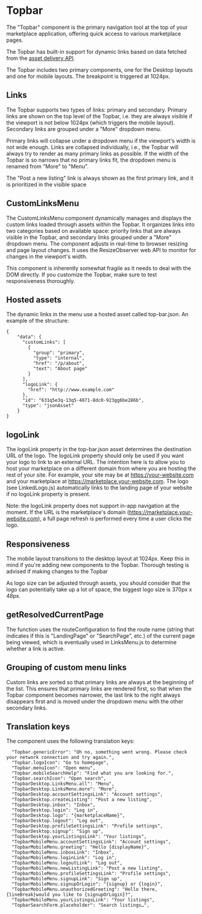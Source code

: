 # Topbar

The "Topbar" component is the primary navigation tool at the top of your marketplace application,
offering quick access to various marketplace pages.

The Topbar has built-in support for dynamic links based on data fetched from the
[asset delivery API](https://www.sharetribe.com/api-reference/asset-delivery-api.html).

The Topbar includes two primary components, one for the Desktop layouts and one for mobile layouts.
The breakpoint is triggered at 1024px.

## Links

The Topbar supports two types of links: primary and secondary. Primary links are shown on the top
level of the Topbar, i.e. they are always visible if the viewport is not below 1024px (which
triggers the mobile layout). Secondary links are grouped under a "More" dropdown menu.

Primary links will collapse under a dropdown menu if the viewport's width is not wide enough. Links
are collapsed individually, i.e., the Topbar will always try to render as many primary links as
possible. If the width of the Topbar is so narrows that no primary links fit, the dropdown menu is
renamed from "More" to "Menu".

The "Post a new listing" link is always shown as the first primary link, and it is prioritized in
the visible space

## CustomLinksMenu

The CustomLinksMenu component dynamically manages and displays the custom links loaded through
assets within the Topbar. It organizes links into two categories based on available space: priority
links that are always visible in the Topbar, and secondary links grouped under a "More" dropdown
menu. The component adjusts in real-time to browser resizing and page layout changes. It uses the
ResizeObserver web API to monitor for changes in the viewport's width.

This component is inherently somewhat fragile as it needs to deal with the DOM directly. If you
customize the Topbar, make sure to test responsiveness thoroughly.

## Hosted assets

The dynamic links in the menu use a hosted asset called top-bar.json. An example of the structure:

```
{
    "data": {
      "customLinks": [
        {
          "group": "primary",
          "type": "internal",
          "href": "/p/about",
          "text": "About page"
        }
      ],
      "logoLink": {
        "href": "http://www.example.com"
      },
      "id": "631q5e3q-13q5-4871-8dc0-923gg6be286b",
      "type": "jsonAsset"
    }
}
```

## logoLink

The logoLink property in the top-bar.json asset determines the destination URL of the logo. The
logoLink property should only be used if you want your logo to link to an external URL. The
intention here is to allow you to host your marketplace on a different domain from where you are
hosting the rest of your site. For example, your site may be at https://your-website.com and your
marketplace at https://marketplace.your-website.com. The logo (see LinkedLogo.js) automatically
links to the landing page of your website if no logoLink property is present.

Note: the logoLink property does not support in-app navigation at the moment. If the URL is the
marketplace's domain (https://marketplace.your-website.com), a full page refresh is performed every
time a user clicks the logo.

## Responsiveness

The mobile layout transitions to the desktop layout at 1024px. Keep this in mind if you're adding
new components to the Topbar. Thorough testing is advised if making changes to the Topbar

As logo size can be adjusted through assets, you should consider that the logo can potentially take
up a lot of space, the biggest logo size is 370px x 48px.

## getResolvedCurrentPage

The function uses the routeConfiguration to find the route name (string that indicates if this is
"LandingPage" or "SearchPage", etc.) of the current page being viewed, which is eventually used in
LinksMenu.js to determine whether a link is active.

## Grouping of custom menu links

Custom links are sorted so that primary links are always at the beginning of the list. This ensures
that primary links are rendered first, so that when the Topbar component becomes narrower, the last
link to the right always disappears first and is moved under the dropdown menu with the other
secondary links.

## Translation keys

The component uses the following translation keys:

```
  "Topbar.genericError": "Oh no, something went wrong. Please check your network connection and try again.",
  "Topbar.logoIcon": "Go to homepage",
  "Topbar.menuIcon": "Open menu",
  "Topbar.mobileSearchHelp": "Find what you are looking for.",
  "Topbar.searchIcon": "Open search",
  "TopbarDesktop.LinksMenu.all": "Menu",
  "TopbarDesktop.LinksMenu.more": "More",
  "TopbarDesktop.accountSettingsLink": "Account settings",
  "TopbarDesktop.createListing": "Post a new listing",
  "TopbarDesktop.inbox": "Inbox",
  "TopbarDesktop.login": "Log in",
  "TopbarDesktop.logo": "{marketplaceName}",
  "TopbarDesktop.logout": "Log out",
  "TopbarDesktop.profileSettingsLink": "Profile settings",
  "TopbarDesktop.signup": "Sign up",
  "TopbarDesktop.yourListingsLink": "Your listings",
  "TopbarMobileMenu.accountSettingsLink": "Account settings",
  "TopbarMobileMenu.greeting": "Hello {displayName}",
  "TopbarMobileMenu.inboxLink": "Inbox",
  "TopbarMobileMenu.loginLink": "Log in",
  "TopbarMobileMenu.logoutLink": "Log out",
  "TopbarMobileMenu.newListingLink": "Post a new listing",
  "TopbarMobileMenu.profileSettingsLink": "Profile settings",
  "TopbarMobileMenu.signupLink": "Sign up",
  "TopbarMobileMenu.signupOrLogin": "{signup} or {login}",
  "TopbarMobileMenu.unauthorizedGreeting": "Hello there,{lineBreak}would you like to {signupOrLogin}?",
  "TopbarMobileMenu.yourListingsLink": "Your listings",
  "TopbarSearchForm.placeholder": "Search listings…",
```
